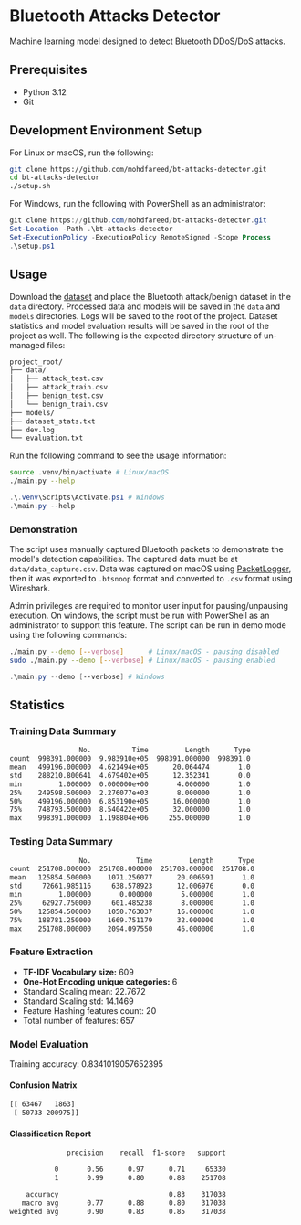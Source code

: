 # Bluetooth Attacks Detector

Machine learning model designed to detect Bluetooth DDoS/DoS attacks.

## Prerequisites

- Python 3.12
- Git

## Development Environment Setup

For Linux or macOS, run the following:

```sh
git clone https://github.com/mohdfareed/bt-attacks-detector.git
cd bt-attacks-detector
./setup.sh
```

For Windows, run the following with PowerShell as an administrator:

```ps1
git clone https://github.com/mohdfareed/bt-attacks-detector.git
Set-Location -Path .\bt-attacks-detector
Set-ExecutionPolicy -ExecutionPolicy RemoteSigned -Scope Process
.\setup.ps1
```

## Usage

<!-- TODO: update dataset download instructions -->

Download the [dataset](https://www.unb.ca/cic/datasets/iomt-dataset-2024.html)
and place the Bluetooth attack/benign dataset in the `data` directory.
Processed data and models will be saved in the `data` and `models` directories.
Logs will be saved to the root of the project. Dataset statistics and model
evaluation results will be saved in the root of the project as well. The
following is the expected directory structure of un-managed files:

```txt
project_root/
├── data/
│   ├── attack_test.csv
│   ├── attack_train.csv
│   ├── benign_test.csv
│   └── benign_train.csv
├── models/
├── dataset_stats.txt
├── dev.log
└── evaluation.txt
```

Run the following command to see the usage information:

```sh
source .venv/bin/activate # Linux/macOS
./main.py --help
```

```ps1
.\.venv\Scripts\Activate.ps1 # Windows
.\main.py --help
```

### Demonstration

The script uses manually captured Bluetooth packets to demonstrate the model's
detection capabilities. The captured data must be at `data/data_capture.csv`.
Data was captured on macOS using
[PacketLogger](https://www.bluetooth.com/blog/a-new-way-to-debug-iosbluetooth-applications/),
then it was exported to `.btsnoop` format and converted to `.csv` format using
Wireshark.

Admin privileges are required to monitor user input for pausing/unpausing
execution. On windows, the script must be run with PowerShell as an
administrator to support this feature. The script can be run in demo mode using
the following commands:

```sh
./main.py --demo [--verbose]      # Linux/macOS - pausing disabled
sudo ./main.py --demo [--verbose] # Linux/macOS - pausing enabled
```

```ps1
.\main.py --demo [--verbose] # Windows
```

## Statistics

### Training Data Summary

```txt
                 No.          Time         Length      Type
count  998391.000000  9.983910e+05  998391.000000  998391.0
mean   499196.000000  4.621494e+05      20.064474       1.0
std    288210.800641  4.679402e+05      12.352341       0.0
min         1.000000  0.000000e+00       4.000000       1.0
25%    249598.500000  2.276077e+03       8.000000       1.0
50%    499196.000000  6.853190e+05      16.000000       1.0
75%    748793.500000  8.540422e+05      32.000000       1.0
max    998391.000000  1.198804e+06     255.000000       1.0
```

### Testing Data Summary

```txt
                 No.           Time         Length      Type
count  251708.000000  251708.000000  251708.000000  251708.0
mean   125854.500000    1071.256077      20.006591       1.0
std     72661.985116     638.578923      12.006976       0.0
min         1.000000       0.000000       5.000000       1.0
25%     62927.750000     601.485238       8.000000       1.0
50%    125854.500000    1050.763037      16.000000       1.0
75%    188781.250000    1669.751179      32.000000       1.0
max    251708.000000    2094.097550      46.000000       1.0
```

### Feature Extraction

- **TF-IDF Vocabulary size:** 609
- **One-Hot Encoding unique categories:** 6
- Standard Scaling mean: 22.7672
- Standard Scaling std: 14.1469
- Feature Hashing features count: 20
- Total number of features: 657

### Model Evaluation

Training accuracy: 0.8341019057652395

#### Confusion Matrix

```txt
[[ 63467   1863]
 [ 50733 200975]]
```

#### Classification Report

```txt
              precision    recall  f1-score   support

           0       0.56      0.97      0.71     65330
           1       0.99      0.80      0.88    251708

    accuracy                           0.83    317038
   macro avg       0.77      0.88      0.80    317038
weighted avg       0.90      0.83      0.85    317038
```
